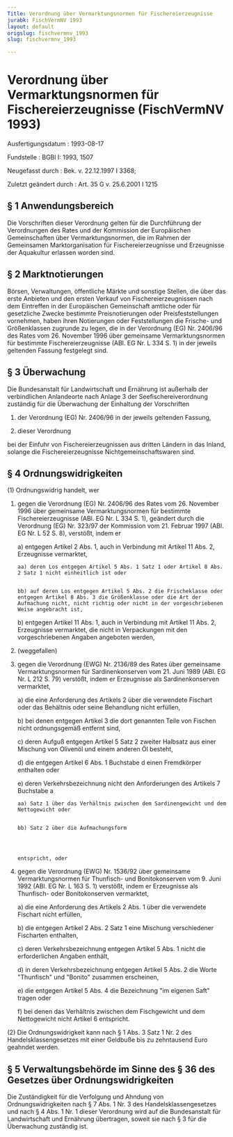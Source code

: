 ```yaml
---
Title: Verordnung über Vermarktungsnormen für Fischereierzeugnisse
jurabk: FischVermNV 1993
layout: default
origslug: fischvermnv_1993
slug: fischvermnv_1993

---
```


# Verordnung über Vermarktungsnormen für Fischereierzeugnisse (FischVermNV 1993)

Ausfertigungsdatum
:   1993-08-17

Fundstelle
:   BGBl I: 1993, 1507

Neugefasst durch
:   Bek. v. 22.12.1997 I 3368;

Zuletzt geändert durch
:   Art. 35 G v. 25.6.2001 I 1215


## § 1 Anwendungsbereich

Die Vorschriften dieser Verordnung gelten für die Durchführung der Verordnungen des Rates und der Kommission der Europäischen Gemeinschaften über Vermarktungsnormen, die im Rahmen der Gemeinsamen Marktorganisation für Fischereierzeugnisse und Erzeugnisse der Aquakultur erlassen worden sind.


## § 2 Marktnotierungen

Börsen, Verwaltungen, öffentliche Märkte und sonstige Stellen, die über das erste Anbieten und den ersten Verkauf von Fischereierzeugnissen nach dem Eintreffen in der Europäischen Gemeinschaft amtliche oder für gesetzliche Zwecke bestimmte Preisnotierungen oder Preisfeststellungen vornehmen, haben ihren Notierungen oder Feststellungen die Frische- und Größenklassen zugrunde zu legen, die in der Verordnung (EG) Nr. 2406/96 des Rates vom 26. November 1996 über gemeinsame Vermarktungsnormen für bestimmte Fischereierzeugnisse (ABl. EG Nr. L 334 S. 1) in der jeweils geltenden Fassung festgelegt sind.


## § 3 Überwachung

Die Bundesanstalt für Landwirtschaft und Ernährung ist außerhalb der verbindlichen Anlandeorte nach Anlage 3 der Seefischereiverordnung zuständig für die Überwachung der Einhaltung der Vorschriften

1.  der Verordnung (EG) Nr. 2406/96 in der jeweils geltenden Fassung,


2.  dieser Verordnung



bei der Einfuhr von Fischereierzeugnissen aus dritten Ländern in das Inland, solange die Fischereierzeugnisse Nichtgemeinschaftswaren sind.


## § 4 Ordnungswidrigkeiten

(1) Ordnungswidrig handelt, wer

1.  gegen die Verordnung (EG) Nr. 2406/96 des Rates vom 26. November 1996 über gemeinsame Vermarktungsnormen für bestimmte Fischereierzeugnisse (ABl. EG Nr. L 334 S. 1), geändert durch die Verordnung (EG) Nr. 323/97 der Kommission vom 21. Februar 1997 (ABl. EG Nr. L 52 S. 8), verstößt, indem er

    a)  entgegen Artikel 2 Abs. 1, auch in Verbindung mit Artikel 11 Abs. 2, Erzeugnisse vermarktet,

        aa) deren Los entgegen Artikel 5 Abs. 1 Satz 1 oder Artikel 8 Abs. 2 Satz 1 nicht einheitlich ist oder


        bb) auf deren Los entgegen Artikel 5 Abs. 2 die Frischeklasse oder entgegen Artikel 8 Abs. 3 die Größenklasse oder die Art der Aufmachung nicht, nicht richtig oder nicht in der vorgeschriebenen Weise angebracht ist,





    b)  entgegen Artikel 11 Abs. 1, auch in Verbindung mit Artikel 11 Abs. 2, Erzeugnisse vermarktet, die nicht in Verpackungen mit den vorgeschriebenen Angaben angeboten werden,





2.  (weggefallen)


3.  gegen die Verordnung (EWG) Nr. 2136/89 des Rates über gemeinsame Vermarktungsnormen für Sardinenkonserven vom 21. Juni 1989 (ABl. EG Nr. L 212 S. 79) verstößt, indem er Erzeugnisse als Sardinenkonserven vermarktet,

    a)  die eine Anforderung des Artikels 2 über die verwendete Fischart oder das Behältnis oder seine Behandlung nicht erfüllen,


    b)  bei denen entgegen Artikel 3 die dort genannten Teile von Fischen nicht ordnungsgemäß entfernt sind,


    c)  deren Aufguß entgegen Artikel 5 Satz 2 zweiter Halbsatz aus einer Mischung von Olivenöl und einem anderen Öl besteht,


    d)  die entgegen Artikel 6 Abs. 1 Buchstabe d einen Fremdkörper enthalten oder


    e)  deren Verkehrsbezeichnung nicht den Anforderungen des Artikels 7 Buchstabe a

        aa) Satz 1 über das Verhältnis zwischen dem Sardinengewicht und dem Nettogewicht oder


        bb) Satz 2 über die Aufmachungsform




        entspricht, oder





4.  gegen die Verordnung (EWG) Nr. 1536/92 über gemeinsame Vermarktungsnormen für Thunfisch- und Bonitokonserven vom 9. Juni 1992 (ABl. EG Nr. L 163 S. 1) verstößt, indem er Erzeugnisse als Thunfisch- oder Bonitokonserven vermarktet,

    a)  die eine Anforderung des Artikels 2 Abs. 1 über die verwendete Fischart nicht erfüllen,


    b)  die entgegen Artikel 2 Abs. 2 Satz 1 eine Mischung verschiedener Fischarten enthalten,


    c)  deren Verkehrsbezeichnung entgegen Artikel 5 Abs. 1 nicht die erforderlichen Angaben enthält,


    d)  in deren Verkehrsbezeichnung entgegen Artikel 5 Abs. 2 die Worte "Thunfisch" und "Bonito" zusammen erscheinen,


    e)  die entgegen Artikel 5 Abs. 4 die Bezeichnung "im eigenen Saft" tragen oder


    f)  bei denen das Verhältnis zwischen dem Fischgewicht und dem Nettogewicht nicht Artikel 6 entspricht.







(2) Die Ordnungswidrigkeit kann nach § 1 Abs. 3 Satz 1 Nr. 2 des Handelsklassengesetzes mit einer Geldbuße bis zu zehntausend Euro geahndet werden.


## § 5 Verwaltungsbehörde im Sinne des § 36 des Gesetzes über Ordnungswidrigkeiten

Die Zuständigkeit für die Verfolgung und Ahndung von Ordnungswidrigkeiten nach § 7 Abs. 1 Nr. 3 des Handelsklassengesetzes und nach § 4 Abs. 1 Nr. 1 dieser Verordnung wird auf die Bundesanstalt für Landwirtschaft und Ernährung übertragen, soweit sie nach § 3 für die Überwachung zuständig ist.

